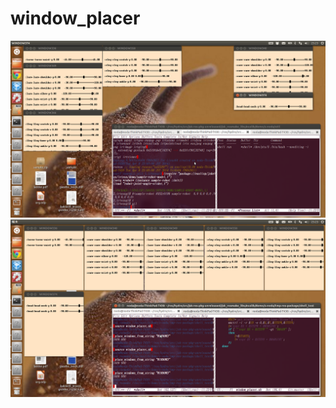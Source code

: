 window_placer
==========

<img alt="before" src="https://raw.githubusercontent.com/s-noda/shell_test/master/window_placer/images/desktop_capture_before.png" />
<img alt="after" src="https://raw.githubusercontent.com/s-noda/shell_test/master/window_placer/images/desktop_capture_after.png" />




